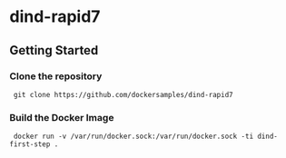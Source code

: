 # dind-rapid7



## Getting Started

### Clone the repository


```
 git clone https://github.com/dockersamples/dind-rapid7
```


### Build the Docker Image

```
 docker run -v /var/run/docker.sock:/var/run/docker.sock -ti dind-first-step .
```

